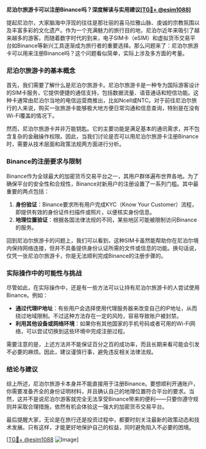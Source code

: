 **尼泊尔旅游卡可以注册Binance吗？深度解读与实用建议[[TG💪+ @esim1088](https://t.me/s/esim1088)]**

提起尼泊尔，大家脑海中浮现的往往是那壮丽的喜马拉雅山脉、虔诚的宗教氛围以及丰富多彩的文化遗产。作为一个充满魅力的旅行目的地，尼泊尔近年来吸引了越来越多的游客。而随着数字时代的到来，电子SIM卡（eSIM）和虚拟货币交易平台如Binance等新兴工具逐渐成为旅行者的重要选择。那么问题来了：尼泊尔旅游卡可以用来注册Binance吗？这个问题看似简单，实际上涉及多方面的考量。

### 尼泊尔旅游卡的基本概念

首先，我们需要了解什么是尼泊尔旅游卡。尼泊尔旅游卡是一种专为国际游客设计的SIM卡服务，它提供便捷的通信支持，包括数据流量、语音通话和短信功能。这种卡通常由尼泊尔当地的电信运营商推出，比如Ncell或NTC。对于前往尼泊尔旅行的人来说，购买一张旅游卡能够极大地方便日常沟通和信息查询，特别是在没有Wi-Fi覆盖的情况下。

然而，尼泊尔旅游卡并非万能钥匙。它的主要功能是满足基本的通讯需求，并不包含复杂的金融操作权限。因此，当我们讨论是否可以用尼泊尔旅游卡注册Binance时，需要从技术层面和政策法规两方面进行分析。

### Binance的注册要求与限制

Binance作为全球最大的加密货币交易平台之一，其用户群体遍布世界各地。为了确保平台的安全性和合规性，Binance对新用户的注册设置了一系列门槛。其中最重要的两点包括：

1. **身份验证**：Binance要求所有用户完成KYC（Know Your Customer）流程，即提供有效的身份证件扫描件或照片，以便核实身份信息。
2. **地理位置验证**：根据各国法律法规的不同，某些地区可能被限制访问Binance的服务。

回到尼泊尔旅游卡的问题上，我们可以看到，这种SIM卡虽然能帮助你在尼泊尔境内保持网络连接，但并不具备提供身份认证所需的文件或信息的功能。换句话说，仅凭一张尼泊尔旅游卡，你是无法顺利完成Binance的注册步骤的。

### 实际操作中的可能性与挑战

尽管如此，在实际操作中，还是有一些方法可以让持有尼泊尔旅游卡的人尝试使用Binance。例如：

- **通过代理IP地址**：有些用户会选择使用代理服务器来改变自己的IP地址，从而绕过地域限制。不过这种方法存在一定的风险，容易导致账户被封禁。
- **利用其他设备或网络环境**：如果你有其他国家的手机号码或者可用的Wi-Fi网络，可以尝试切换到这些环境中完成注册过程。

需要注意的是，上述方法并不能保证百分之百的成功率，而且长期来看可能会引发不必要的麻烦。因此，建议谨慎行事，避免违反相关法律法规。

### 结论与建议

综上所述，尼泊尔旅游卡本身并不能直接用于注册Binance。要想顺利开通账户，你需要准备齐全的身份证明材料，并且确认自己的地理位置符合平台的要求。当然，这并不是说尼泊尔游客就完全无法享受Binance带来的便利——只要你遵守规则并采取合理措施，依然有机会体验这一强大的加密货币交易平台。

最后提醒大家，无论是在旅行还是投资过程中，都要时刻关注最新的政策动态和技术发展。只有这样，才能更好地保护自己的权益，同时避免陷入不必要的困境。

[[TG💪+ @esim1088](https://t.me/s/esim1088) ![Image](https://i.postimg.cc/4NQfJmqS/Snipaste-2025-05-13-00-14-12.png)]